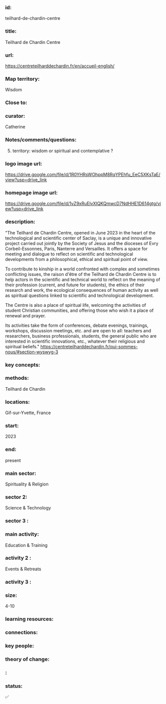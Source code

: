### id: 
  teilhard-de-chardin-centre
### title: 
  Teilhard de Chardin Centre
### url: 
  https://centreteilharddechardin.fr/en/accueil-english/
### Map territory: 
  Wisdom
### Close to: 
  
### curator: 
  Catherine
### Notes/comments/questions: 
  5. territory: wisdom or spiritual and contemplative ?
### logo image url: 
  https://drive.google.com/file/d/1R0YHRsWOhppM8RqYPEhfu_EeC5XKsTaE/view?usp=drive_link
### homepage image url: 
  https://drive.google.com/file/d/1vZ9xRuElvXIQKQmwcD7NdHHE1D614gtg/view?usp=drive_link
### description: 
  "The Teilhard de Chardin Centre, opened in June 2023 in the heart of the technological and scientific center of Saclay, is a unique and innovative project carried out jointly by the Society of Jesus and the dioceses of Evry Corbeil-Essonnes, Paris, Nanterre and Versailles. It offers a space for meeting and dialogue to reflect on scientific and technological developments from a philosophical, ethical and spiritual point of view.

To contribute to kinship in a world confronted with complex and sometimes conflicting issues, the raison d'être of the Teilhard de Chardin Centre is to help actors in the scientific and technical world to reflect on the meaning of their profession (current, and future for students), the ethics of their research and work, the ecological consequences of human activity as well as spiritual questions linked to scientific and technological development.

The Centre is also a place of spiritual life, welcoming the activities of student Christian communities, and offering those who wish it a place of renewal and prayer.

Its activities take the form of conferences, debate evenings, trainings, workshops, discussion meetings, etc. and are open to all: teachers and researchers, business professionals, students, the general public who are interested in scientific innovations, etc., whatever their religious and spiritual beliefs."
https://centreteilharddechardin.fr/qui-sommes-nous/#section-wyswyg-3 
### key concepts: 
  
### methods: 
  Teilhard de Chardin
### locations: 
  Gif-sur-Yvette, France
### start: 
  2023
### end: 
  present
### main sector: 
  Spirituality & Religion
### sector 2: 
  Science & Technology
### sector 3 : 
  
### main activity: 
  Education & Training
### activity 2 : 
  Events & Retreats
### activity 3 : 
  
### size: 
  4-10
### learning resources: 
  
### connections: 
  
### key people: 
  
### theory of change: 
  
### : 
  
### status: 
  ✅
